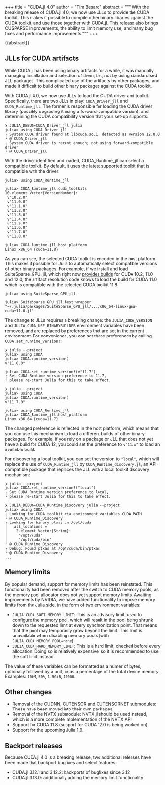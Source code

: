+++
title = "CUDA.jl 4.0"
author = "Tim Besard"
abstract = """
  With the breaking release of CUDA.jl 4.0, we now use JLLs to provide the CUDA toolkit.
  This makes it possible to compile other binary libaries against the CUDA toolkit, and
  use those together with CUDA.jl. This release also brings CUSPARSE improvements, the
  ability to limit memory use, and many bug fixes and performance improvements."""
+++

{{abstract}}


## JLLs for CUDA artifacts

While CUDA.jl has been using binary artifacts for a while, it was manually managing
installation and selection of them, i.e., not by using standardised JLL packages. This
complicated use of the artifacts by other packages, and made it difficult to build other
binary packages against the CUDA toolkit.

With CUDA.jl 4.0, we now use JLLs to load the CUDA driver and toolkit. Specifically, there
are two JLLs in play: `CUDA_Driver_jll` and `CUDA_Runtime_jll`. The former is responsible
for loading the CUDA driver library (possibly upgrading it using a forward-compatible
version), and determining the CUDA compatibility version that your set-up supports:

```julia-repl
❯ JULIA_DEBUG=CUDA_Driver_jll julia
julia> using CUDA_Driver_jll
┌ System CUDA driver found at libcuda.so.1, detected as version 12.0.0
└ @ CUDA_Driver_jll
┌ System CUDA driver is recent enough; not using forward-compatible driver
└ @ CUDA_Driver_jll
```

With the driver identified and loaded, CUDA_Runtime_jll can select a compatible toolkit. By
default, it uses the latest supported toolkit that is compatible with the driver:

```julia-repl
julia> using CUDA_Runtime_jll

julia> CUDA_Runtime_jll.cuda_toolkits
10-element Vector{VersionNumber}:
 v"10.2.0"
 v"11.0.0"
 v"11.1.0"
 v"11.2.0"
 v"11.3.0"
 v"11.4.0"
 v"11.5.0"
 v"11.6.0"
 v"11.7.0"
 v"11.8.0"

julia> CUDA_Runtime_jll.host_platform
Linux x86_64 {cuda=11.8}
```

As you can see, the selected CUDA toolkit is encoded in the host platform. This makes it
possible for Julia to automatically select compatible versions of other binary packages. For
example, if we install and load SuiteSparse_GPU_jll, which right now [provides
builds](https://github.com/JuliaPackaging/Yggdrasil/blob/2f5a64d9f61d0f1b619367b03b5cecae979ed6d1/S/SuiteSparse/SuiteSparse_GPU/build_tarballs.jl#L104-L126)
for CUDA 10.2, 11.0 and 12.0, the artifact resolution code knows to load the build for CUDA
11.0 which is compatible with the selected CUDA toolkit 11.8:

```
julia> using SuiteSparse_GPU_jll

julia> SuiteSparse_GPU_jll.best_wrapper
"~/.julia/packages/SuiteSparse_GPU_jll/.../x86_64-linux-gnu-cuda+11.0.jl"
```

The change to JLLs requires a breaking change: the `JULIA_CUDA_VERSION` and
`JULIA_CUDA_USE_BINARYBUILDER` environment variables have been removed, and are replaced by
preferences that are set in the current environment. For convenience, you can set these
preferences by calling `CUDA.set_runtime_version!`:

```julia-repl
❯ julia --project
julia> using CUDA
julia> CUDA.runtime_version()
v"11.8.0"

julia> CUDA.set_runtime_version!(v"11.7")
┌ Set CUDA Runtime version preference to 11.7,
└ please re-start Julia for this to take effect.

❯ julia --project
julia> using CUDA
julia> CUDA.runtime_version()
v"11.7.0"

julia> using CUDA_Runtime_jll
julia> CUDA_Runtime_jll.host_platform
Linux x86_64 {cuda=11.7}
```

The changed preference is reflected in the host platform, which means that you can use this
mechanism to load a different builds of other binary packages. For example, if you rely on a
package or JLL that does not yet have a build for CUDA 12, you could set the preference to
`v"11.x"` to load an available build.

For discovering a local toolkit, you can set the version to `"local"`, which will replace
the use of `CUDA_Runtime_jll` by `CUDA_Runtime_discovery.jl`, an API-compatible package that
replaces the JLL with a local toolkit discovery mechanism:

```julia-repl
❯ julia --project
julia> CUDA.set_runtime_version!("local")
┌ Set CUDA Runtime version preference to local,
└ please re-start Julia for this to take effect.

❯ JULIA_DEBUG=CUDA_Runtime_Discovery julia --project
julia> using CUDA
┌ Looking for CUDA toolkit via environment variables CUDA_PATH
└ @ CUDA_Runtime_Discovery
┌ Looking for binary ptxas in /opt/cuda
│   all_locations =
│    2-element Vector{String}:
│     "/opt/cuda"
│     "/opt/cuda/bin"
└ @ CUDA_Runtime_Discovery
┌ Debug: Found ptxas at /opt/cuda/bin/ptxas
└ @ CUDA_Runtime_Discovery
...
```


## Memory limits

By popular demand, support for memory limits has been reinstated. This functionality had
been removed after the switch to CUDA memory pools, as the memory pool allocator does
not yet support memory limits. Awaiting improvements by NVIDIA, we have added functionality
to impose memory limits from the Julia side, in the form of two environment variables:

- `JULIA_CUDA_SOFT_MEMORY_LIMIT`: This is an advisory limit, used to configure the memory
  pool, which will result in the pool being shrunk down to the requested limit at every
  synchronization point. That means that the pool may temporarily grow beyond the limit.
  This limit is unavailable when disabling memory pools (with `JULIA_CUDA_MEMORY_POOL=none`).
- `JULIA_CUDA_HARD_MEMORY_LIMIT`: This is a hard limit, checked before every allocation.
  Doing so is relatively expensive, so it is recommended to use the soft limit instead.

The value of these variables can be formatted as a numer of bytes, optionally followed by
a unit, or as a percentage of the total device memory. Examples: `100M`, `50%`, `1.5GiB`,
`10000`.


## Other changes

- Removal of the CUDNN, CUTENSOR and CUTENSORNET submodules: These have been moved into
  their own packages.
- Removal of the NVTX submodule: NVTX.jl should be used instead, which is a more complete
  implementation of the NVTX API.
- Support for CUDA 11.8 (support for CUDA 12.0 is being worked on).
- Support for the upcoming Julia 1.9.


## Backport releases

Because CUDA.jl 4.0 is a breaking release, two additional releases have been made that
backport bugfixes and select features:

- CUDA.jl 3.12.1 and 3.12.2: backports of bugfixes since 3.12
- CUDA.jl 3.13.0: additionally adding the memory limit functionality
